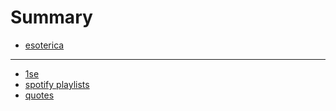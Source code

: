 # Summary

* [esoterica](README.md)

___

* [1se](1se/1se.md)
* [spotify playlists](spotify-playlists/spotify-playlists.md)
* [quotes](quotes/quotes.md)